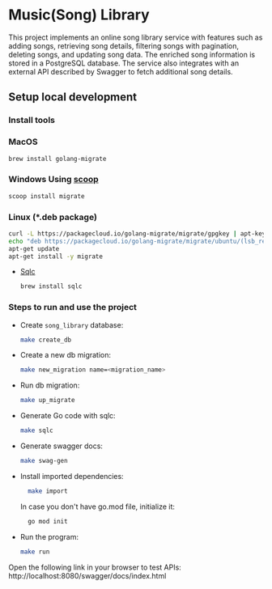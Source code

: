 # Music(Song) Library

This project implements an online song library service with features such as adding songs, retrieving song details, filtering songs with pagination, deleting songs, and updating song data. The enriched song information is stored in a PostgreSQL database. The service also integrates with an external API described by Swagger to fetch additional song details.

## Setup local development

### Install tools

### MacOS 
```bash
brew install golang-migrate
```

### Windows Using [scoop](https://scoop.sh/) 
```bash 
scoop install migrate
``` 
### Linux (*.deb package) 
```bash 
curl -L https://packagecloud.io/golang-migrate/migrate/gpgkey | apt-key add -
echo "deb https://packagecloud.io/golang-migrate/migrate/ubuntu/(lsb_release -sc) main" > /etc/apt/sources.list.d/migrate.list
apt-get update
apt-get install -y migrate
```


- [Sqlc](https://github.com/kyleconroy/sqlc#installation)

    ```bash
    brew install sqlc
    ```

### Steps to run and use the project

- Create ```song_library``` database:

    ```bash
    make create_db
    ```
- Create a new db migration:

    ```bash
    make new_migration name=<migration_name>
    ```
- Run db migration:

    ```bash
    make up_migrate
    ```
- Generate Go code with sqlc:

    ```bash
    make sqlc
    ```
    
- Generate swagger docs:

    ```bash
    make swag-gen
    ```
- Install imported dependencies:
  ```bash
    make import
    ```
  In case you don't have go.mod file, initialize it:
  ```bash
    go mod init
    ```
- Run the program:

    ```bash
    make run
    ```

Open the following link in your browser to test APIs: http://localhost:8080/swagger/docs/index.html